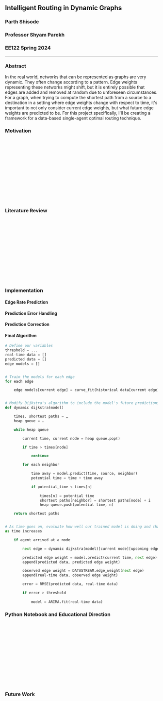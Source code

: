 ## Intelligent Routing in Dynamic Graphs

### Parth Shisode <br>
### Professor Shyam Parekh <br>
### EE122 Spring 2024
---

### Abstract
In the real world, networks that can be represented as graphs are very dynamic. They often change according to a pattern. Edge weights representing these networks might shift, but it is entirely possible that edges are added and removed at random due to unforeseen circumstances. For a graph, when trying to compute the shortest path from a source to a destination in a setting where edge weights change with respect to time, it's important to not only consider current edge weights, but what future edge weights are predicted to be. For this project specifically, I'll be creating a framework for a data-based single-agent optimal routing technique.

### Motivation

<br><br><br><br><br><br><br><br><br><br><br><br>


### Literature Review

<br><br><br><br><br><br><br><br><br><br><br><br>



### Implementation
#### Edge Rate Prediction
#### Prediction Error Handling
#### Prediction Correction
#### Final Algorithm

```python
# Define our variables
threshold = ...
real-time data = []
predicted data = []
edge models = []


# Train the models for each edge
for each edge

    edge models[current edge] = curve_fit(historical data[current edge])


# Modify Dijkstra's algorithm to include the model's future predictions
def dynamic dijkstra(model)

    times, shortest paths = …
	heap queue = …

    while heap queue

        current time, current node = heap queue.pop()

        if time > times[node]

            continue

        for each neighbor

            time away = model.predict(time, source, neighbor)
            potential time = time + time away

            if potential_time < times[n]
            
                times[n] = potential time
                shortest paths[neighbor] = shortest paths[node] + i
                heap queue.push(potential time, n)

    return shortest paths


# As time goes on, evaluate how well our trained model is doing and change to online model if necessary
as time increases

    if agent arrived at a node

        next edge = dynamic dijkstra(model)[current node][upcoming edge]

        predicted edge weight = model.predict(current time, next edge)
        append(predicted data, predicted edge weight)

        observed edge weight = DATASTREAM.edge_weight(next edge)
        append(real-time data, observed edge weight)

        error = RMSE(predicted data, real-time data)

        if error > threshold
        
            model = ARIMA.fit(real-time data)     
```

### Python Notebook and Educational Direction

<br><br><br><br><br><br><br><br><br><br><br><br>




### Future Work

<br><br><br><br><br><br><br><br><br><br><br><br>

